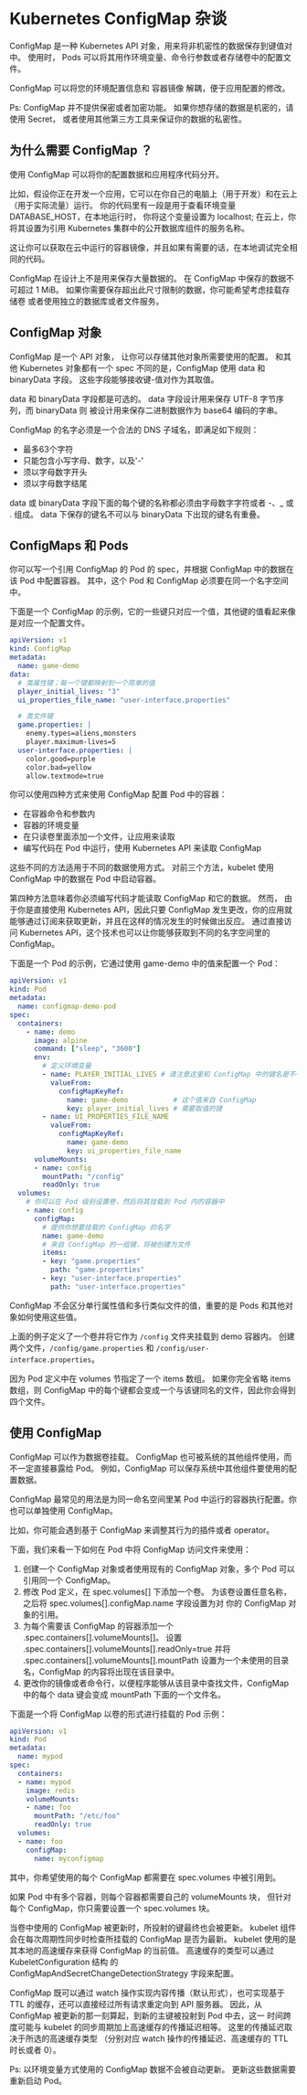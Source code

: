 # Kubernetes ConfigMap 杂谈

ConfigMap 是一种 Kubernetes API 对象，用来将非机密性的数据保存到键值对中。
使用时， Pods 可以将其用作环境变量、命令行参数或者存储卷中的配置文件。

ConfigMap 可以将您的环境配置信息和 容器镜像 解耦，便于应用配置的修改。

Ps: ConfigMap 并不提供保密或者加密功能。 如果你想存储的数据是机密的，请使用 Secret， 或者使用其他第三方工具来保证你的数据的私密性。

## 为什么需要 ConfigMap ？

使用 ConfigMap 可以将你的配置数据和应用程序代码分开。

比如，假设你正在开发一个应用，它可以在你自己的电脑上（用于开发）和在云上 （用于实际流量）运行。 
你的代码里有一段是用于查看环境变量 DATABASE_HOST，在本地运行时， 你将这个变量设置为 localhost;
在云上，你将其设置为引用 Kubernetes 集群中的公开数据库组件的服务名称。

这让你可以获取在云中运行的容器镜像，并且如果有需要的话，在本地调试完全相同的代码。

ConfigMap 在设计上不是用来保存大量数据的。
在 ConfigMap 中保存的数据不可超过 1 MiB。
如果你需要保存超出此尺寸限制的数据，你可能希望考虑挂载存储卷 或者使用独立的数据库或者文件服务。

## ConfigMap 对象

ConfigMap 是一个 API 对象， 让你可以存储其他对象所需要使用的配置。
和其他 Kubernetes 对象都有一个 spec 不同的是，ConfigMap 使用 data 和 binaryData 字段。
这些字段能够接收键-值对作为其取值。

data 和 binaryData 字段都是可选的。
data 字段设计用来保存 UTF-8 字节序列，而 binaryData 则 被设计用来保存二进制数据作为 base64 编码的字串。

ConfigMap 的名字必须是一个合法的 DNS 子域名，即满足如下规则：

 - 最多63个字符
 - 只能包含小写字母、数字，以及'-'
 - 须以字母数字开头
 - 须以字母数字结尾

data 或 binaryData 字段下面的每个键的名称都必须由字母数字字符或者 -、_ 或 . 组成。
data 下保存的键名不可以与 binaryData 下出现的键名有重叠。

## ConfigMaps 和 Pods

你可以写一个引用 ConfigMap 的 Pod 的 spec，并根据 ConfigMap 中的数据在该 Pod 中配置容器。
其中，这个 Pod 和 ConfigMap 必须要在同一个名字空间中。

下面是一个 ConfigMap 的示例，它的一些键只对应一个值，其他键的值看起来像是对应一个配置文件。

```yaml
apiVersion: v1
kind: ConfigMap
metadata:
  name: game-demo
data:
  # 类属性键；每一个键都映射到一个简单的值
  player_initial_lives: "3"
  ui_properties_file_name: "user-interface.properties"

  # 类文件键
  game.properties: |
    enemy.types=aliens,monsters
    player.maximum-lives=5    
  user-interface.properties: |
    color.good=purple
    color.bad=yellow
    allow.textmode=true    
```

你可以使用四种方式来使用 ConfigMap 配置 Pod 中的容器：

 - 在容器命令和参数内
 - 容器的环境变量
 - 在只读卷里面添加一个文件，让应用来读取
 - 编写代码在 Pod 中运行，使用 Kubernetes API 来读取 ConfigMap


这些不同的方法适用于不同的数据使用方式。
对前三个方法，kubelet 使用 ConfigMap 中的数据在 Pod 中启动容器。

第四种方法意味着你必须编写代码才能读取 ConfigMap 和它的数据。
然而， 由于你是直接使用 Kubernetes API，因此只要 ConfigMap 发生更改，你的应用就能够通过订阅来获取更新，并且在这样的情况发生的时候做出反应。 
通过直接访问 Kubernetes API，这个技术也可以让你能够获取到不同的名字空间里的 ConfigMap。

下面是一个 Pod 的示例，它通过使用 game-demo 中的值来配置一个 Pod：

```yaml
apiVersion: v1
kind: Pod
metadata:
  name: configmap-demo-pod
spec:
  containers:
    - name: demo
      image: alpine
      command: ["sleep", "3600"]
      env:
        # 定义环境变量
        - name: PLAYER_INITIAL_LIVES # 请注意这里和 ConfigMap 中的键名是不一样的
          valueFrom:
            configMapKeyRef:
              name: game-demo           # 这个值来自 ConfigMap
              key: player_initial_lives # 需要取值的键
        - name: UI_PROPERTIES_FILE_NAME
          valueFrom:
            configMapKeyRef:
              name: game-demo
              key: ui_properties_file_name
      volumeMounts:
      - name: config
        mountPath: "/config"
        readOnly: true
  volumes:
    # 你可以在 Pod 级别设置卷，然后将其挂载到 Pod 内的容器中
    - name: config
      configMap:
        # 提供你想要挂载的 ConfigMap 的名字
        name: game-demo
        # 来自 ConfigMap 的一组键，将被创建为文件
        items:
        - key: "game.properties"
          path: "game.properties"
        - key: "user-interface.properties"
          path: "user-interface.properties"
```

ConfigMap 不会区分单行属性值和多行类似文件的值，重要的是 Pods 和其他对象如何使用这些值。

上面的例子定义了一个卷并将它作为 `/config` 文件夹挂载到 demo 容器内。
创建两个文件，`/config/game.properties` 和 `/config/user-interface.properties`。

因为 Pod 定义中在 volumes 节指定了一个 items 数组。 
如果你完全省略 items 数组，则 ConfigMap 中的每个键都会变成一个与该键同名的文件，因此你会得到四个文件。


## 使用 ConfigMap

ConfigMap 可以作为数据卷挂载。
ConfigMap 也可被系统的其他组件使用，而不一定直接暴露给 Pod。
例如，ConfigMap 可以保存系统中其他组件要使用的配置数据。

ConfigMap 最常见的用法是为同一命名空间里某 Pod 中运行的容器执行配置。你也可以单独使用 ConfigMap。

比如，你可能会遇到基于 ConfigMap 来调整其行为的插件或者 operator。

下面，我们来看一下如何在 Pod 中将 ConfigMap 访问文件来使用：

1. 创建一个 ConfigMap 对象或者使用现有的 ConfigMap 对象，多个 Pod 可以引用同一个 ConfigMap。
2. 修改 Pod 定义，在 spec.volumes[] 下添加一个卷。 为该卷设置任意名称，之后将 spec.volumes[].configMap.name 字段设置为对 你的 ConfigMap 对象的引用。
3. 为每个需要该 ConfigMap 的容器添加一个 .spec.containers[].volumeMounts[]。 设置 .spec.containers[].volumeMounts[].readOnly=true 并将 .spec.containers[].volumeMounts[].mountPath 设置为一个未使用的目录名，ConfigMap 的内容将出现在该目录中。
4. 更改你的镜像或者命令行，以便程序能够从该目录中查找文件，ConfigMap 中的每个 data 键会变成 mountPath 下面的一个文件名。


下面是一个将 ConfigMap 以卷的形式进行挂载的 Pod 示例：

```yaml
apiVersion: v1
kind: Pod
metadata:
  name: mypod
spec:
  containers:
  - name: mypod
    image: redis
    volumeMounts:
    - name: foo
      mountPath: "/etc/foo"
      readOnly: true
  volumes:
  - name: foo
    configMap:
      name: myconfigmap
```

其中，你希望使用的每个 ConfigMap 都需要在 spec.volumes 中被引用到。

如果 Pod 中有多个容器，则每个容器都需要自己的 volumeMounts 块，
但针对每个 ConfigMap，你只需要设置一个 spec.volumes 块。

当卷中使用的 ConfigMap 被更新时，所投射的键最终也会被更新。
kubelet 组件会在每次周期性同步时检查所挂载的 ConfigMap 是否为最新。 
kubelet 使用的是其本地的高速缓存来获得 ConfigMap 的当前值。
高速缓存的类型可以通过 KubeletConfiguration 结构 的 ConfigMapAndSecretChangeDetectionStrategy 字段来配置。

ConfigMap 既可以通过 watch 操作实现内容传播（默认形式），也可实现基于 TTL 的缓存，还可以直接经过所有请求重定向到 API 服务器。
因此，从 ConfigMap 被更新的那一刻算起，到新的主键被投射到 Pod 中去，这一 时间跨度可能与 kubelet 的同步周期加上高速缓存的传播延迟相等。
这里的传播延迟取决于所选的高速缓存类型 （分别对应 watch 操作的传播延迟、高速缓存的 TTL 时长或者 0）。

Ps: 以环境变量方式使用的 ConfigMap 数据不会被自动更新。 更新这些数据需要重新启动 Pod。
